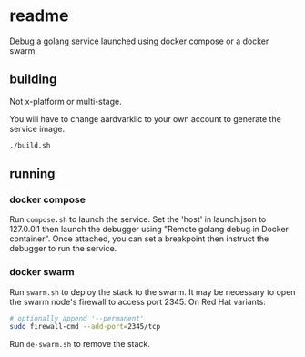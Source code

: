 # readme

Debug a golang service launched using docker compose or a docker swarm.

## building

Not x-platform or multi-stage.

You will have to change aardvarkllc to your own account to generate the service image.

```bash
./build.sh
```

## running

### docker compose

Run `compose.sh` to launch the service.
Set the 'host' in launch.json to 127.0.0.1 then launch the debugger using "Remote golang debug in Docker container". Once attached, you can set a breakpoint then instruct the debugger to run the service.

### docker swarm

Run `swarm.sh` to deploy the stack to the swarm.
It may be necessary to open the swarm node's firewall to access port 2345. On Red Hat variants:

```bash
# optionally append '--permanent'
sudo firewall-cmd --add-port=2345/tcp
```

Run `de-swarm.sh` to remove the stack.